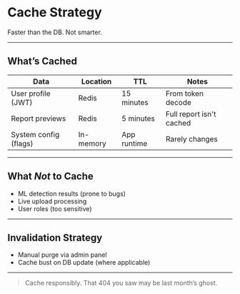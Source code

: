 <!--
START OF: cache-strategy.md
Purpose: Define what gets cached, where, and for how long.
Update Frequency: When performance or cache policies are changed.
Location: docs/dev-notes/cache-strategy.md
-->

# Cache Strategy

Faster than the DB. Not smarter.

---

## What’s Cached

| Data                  | Location  | TTL         | Notes                    |
|-----------------------|-----------|-------------|--------------------------|
| User profile (JWT)    | Redis     | 15 minutes  | From token decode        |
| Report previews       | Redis     | 5 minutes   | Full report isn't cached |
| System config (flags) | In-memory | App runtime | Rarely changes           |

---

## What *Not* to Cache

- ML detection results (prone to bugs)
- Live upload processing
- User roles (too sensitive)

---

## Invalidation Strategy

- Manual purge via admin panel
- Cache bust on DB update (where applicable)

---

> Cache responsibly. That 404 you saw may be last month’s ghost.

<!-- END OF: cache-strategy.md -->
